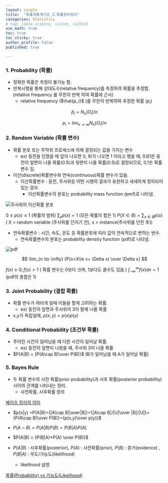 ```yaml
---
layout: single
title:  "확률과통계기초_2.확률용어정리"
categories: Statistics
# tag: [data science, vision, cs231n]
use_math: true
toc: true
toc_sticky: true
author_profile: false
published: true

---
```



### 1. Probability (확률)
- 정확한 확률은 측정이 불가능 함.
- 반복시행을 통해 상대도수(relative frequency)를 측정하여 확률을 추정함.
(relative frequency 를 무한히 반복 하여 확률에 근사)
    - relative frequency ($\hat{p_i}$ )를 무한히 반복하여 추정한 확률 ($p_i$)

$$
\hat{p}_i = N_n(O_i)/n
$$

$$
p_i = \lim_{n \to \infty}N_n(O_i)/n
$$

### 2. Random Variable (확률 변수)
- 확률 분포 또는 무작위 프로세스에 의해 결정되는 값을 가지는 변수
    - ex) 동전을 던졌을 때 앞이 나오면 0, 뒤가 나오면 1 이라고 했을 때, 0과1은 동전이 앞면이 나올 확률(0.5)과 뒷면이 나올 확률(0.5)로 결정되므로, 0,1은 확률 변수 임.
- 이산(discrete)확률변수와 연속(continuous)확률 변수가 있음.
    - 이산확률변수 : 동전, 주사위등 어떤 시행의 결과가 유한하고 세세하게 정의되어 있는 경우.
        - 이산확률변수의 분포는 probability mass function (pmf)로 나타냄.
            
![주사위의 이산확률 분포](../../images/2023-01-24-확률과통계기초_2.확률용어정리/Untitled.png)
            
                  
            
$0 \le p(x) \le1$ (확률의 범위)
$\sum_{x}p(x) = 1$  (모든 확률의 합은 1)
$P(X \in B) = \sum_{x\in B}{p(x)}$ 
( X = random variable (주사위를 던지기 전), x = instance(주사위를 던진 후))

    
- 연속확률변수 : 시간, 속도, 온도 등 확률분포에 따라 값이 연속적으로 변하는 변수.
    - 연속확률변수의 분포는 probability density function (pdf)로 나타냄.
            
![pdf](../../images/2023-01-24-확률과통계기초_2.확률용어정리/Untitled%201.png)
            
$$
\lim_{n \to \infty} {P(x<X\le x+ \Delta x) \over \Delta x}
$$

$f(x) \ge 0 ; f(x) >1$  ( 확률 변수는 0보다 크며, 1보다도 클수도 있음.)
$\int_{-\infty}^{\infty} f(x)dx = 1$ (pdf의 총합은 1) 
            
### 3. Joint Probability (결합 확률)
- 확률 변수가 여러개 일때 이들을 함계 고려하는 확률.
    - ex) 동전의 앞면과 주사위의 3이 함께 나올 확률
- x,y가 독립일때, $p(x,y) = p(x)p(y)$

### 4. Conditional Probability (조건부 확률)
- 주어진 사건이 일어났을 때 다른 사건이 일어날 확률.
    - ex) 동전의 앞면이 나왔을 때, 주사위 3이 나올 확률
- $P(A|B) = {P(A\cap B)\over P(B)}$ (B가 일어났을 때 A가 일어날 확률)

### 5. Bayes Rule
- 두 확률 변수의 사전 확률(prior probability)과 사후 확률(posterior probability) 사이의 관계를 나타내는 정리.
    - 사전확률, 사후확률 정의
    
[베이즈 정리의 의미](https://angeloyeo.github.io/2020/01/09/Bayes_rule.html)
    

- $p(x|y) =P(A|B)={|A\cap B|\over|B|}={|A\cap B|/|U|\over |B|/|U|}={P(A\cap B)\over P(B)}={p(x,y)\over p(y)}$


- $P(A\cap B) = P(A|B)P(B) = P(B|A)P(A)$
- $P(A|B) = {P(B|A)*P(A) \over P(B)}$
    
- $P(A|B)$  : 사후확률(posterior), $P(A)$ : 사전확률(prior), $P(B)$ : 증거(evidence) , $P(B|A)$ : 우도/가능도(likelihood)
    
    - likelihood 설명
    
[확률(Probability) vs 가능도(Likelihood)](https://jinseob2kim.github.io/probability_likelihood.html)